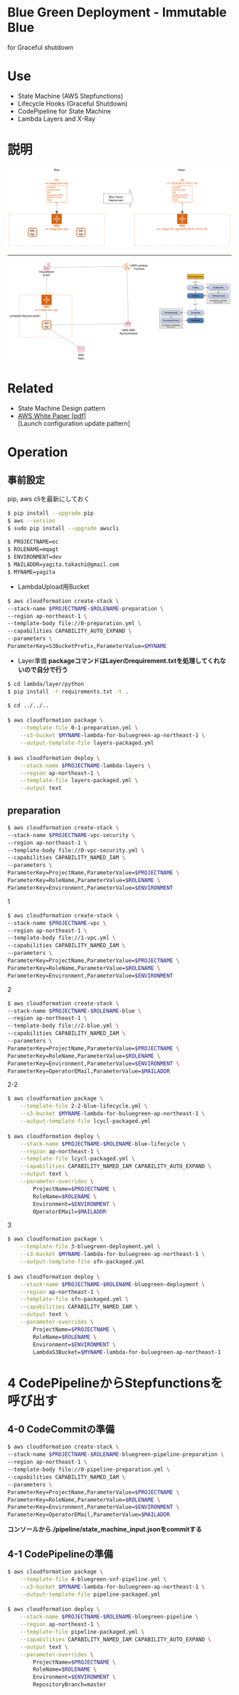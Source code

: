 # Blue Green Deployment - Immutable Blue
for Graceful shutdown  

# Use  

- State Machine (AWS Stepfunctions)  
- Lifecycle Hooks (Graceful Shutdown)  
- CodePipeline for State Machine  
- Lambda Layers and X-Ray

# 説明
![](./images/BlueGreen.gif)  

---

![](./images/LifeCycleHook.gif)  

# Related

- State Machine Design pattern  
- [AWS White Paper [pdf]](https://d1.awsstatic.com/whitepapers/AWS_Blue_Green_Deployments.pdf)  
[Launch configuration update pattern]  

# Operation

##  事前設定

pip, aws cliを最新にしておく
```bash
$ pip install --upgrade pip
$ aws --version
$ sudo pip install --upgrade awscli
```

```bash
$ PROJECTNAME=ec
$ ROLENAME=mqagt
$ ENVIRONMENT=dev
$ MAILADDR=yagita.takashi@gmail.com
$ MYNAME=yagita
```

- LambdaUpload用Bucket  
```bash
$ aws cloudformation create-stack \
--stack-name $PROJECTNAME-$ROLENAME-preparation \
--region ap-northeast-1 \
--template-body file://0-preparation.yml \
--capabilities CAPABILITY_AUTO_EXPAND \
--parameters \
ParameterKey=S3BucketPrefix,ParameterValue=$MYNAME
```

- Layer準備
__packageコマンドはLayerのrequirement.txtを処理してくれないので自分で行う__  
```bash
$ cd lambda/layer/python
$ pip install -r requirements.txt -t .
```

```bash
$ cd ../../..

$ aws cloudformation package \
    --template-file 0-1-preparation.yml \
    --s3-bucket $MYNAME-lambda-for-buluegreen-ap-northeast-1 \
    --output-template-file layers-packaged.yml

$ aws cloudformation deploy \
    --stack-name $PROJECTNAME-lambda-layers \
    --region ap-northeast-1 \
    --template-file layers-packaged.yml \
    --output text
```

##  preparation

```bash
$ aws cloudformation create-stack \
--stack-name $PROJECTNAME-vpc-security \
--region ap-northeast-1 \
--template-body file://0-vpc-security.yml \
--capabilities CAPABILITY_NAMED_IAM \
--parameters \
ParameterKey=ProjectName,ParameterValue=$PROJECTNAME \
ParameterKey=RoleName,ParameterValue=$ROLENAME \
ParameterKey=Environment,ParameterValue=$ENVIRONMENT
```

1  
```bash
$ aws cloudformation create-stack \
--stack-name $PROJECTNAME-vpc \
--region ap-northeast-1 \
--template-body file://1-vpc.yml \
--capabilities CAPABILITY_NAMED_IAM \
--parameters \
ParameterKey=ProjectName,ParameterValue=$PROJECTNAME \
ParameterKey=RoleName,ParameterValue=$ROLENAME \
ParameterKey=Environment,ParameterValue=$ENVIRONMENT

```

2
```bash
$ aws cloudformation create-stack \
--stack-name $PROJECTNAME-$ROLENAME-blue \
--region ap-northeast-1 \
--template-body file://2-blue.yml \
--capabilities CAPABILITY_NAMED_IAM \
--parameters \
ParameterKey=ProjectName,ParameterValue=$PROJECTNAME \
ParameterKey=RoleName,ParameterValue=$ROLENAME \
ParameterKey=Environment,ParameterValue=$ENVIRONMENT \
ParameterKey=OperatorEMail,ParameterValue=$MAILADDR

```

2-2
```bash
$ aws cloudformation package \
    --template-file 2-2-blue-lifecycle.yml \
    --s3-bucket $MYNAME-lambda-for-buluegreen-ap-northeast-1 \
    --output-template-file lcycl-packaged.yml

$ aws cloudformation deploy \
    --stack-name $PROJECTNAME-$ROLENAME-blue-lifecycle \
    --region ap-northeast-1 \
    --template-file lcycl-packaged.yml \
    --capabilities CAPABILITY_NAMED_IAM CAPABILITY_AUTO_EXPAND \
    --output text \
    --parameter-overrides \
        ProjectName=$PROJECTNAME \
        RoleName=$ROLENAME \
        Environment=$ENVIRONMENT \
        OperatorEMail=$MAILADDR
```

3
```bash
$ aws cloudformation package \
    --template-file 3-bluegreen-deployment.yml \
    --s3-bucket $MYNAME-lambda-for-buluegreen-ap-northeast-1 \
    --output-template-file sfn-packaged.yml

$ aws cloudformation deploy \
    --stack-name $PROJECTNAME-$ROLENAME-bluegreen-deployment \
    --region ap-northeast-1 \
    --template-file sfn-packaged.yml \
    --capabilities CAPABILITY_NAMED_IAM \
    --output text \
    --parameter-overrides \
        ProjectName=$PROJECTNAME \
        RoleName=$ROLENAME \
        Environment=$ENVIRONMENT \
        LambdaS3Bucket=$MYNAME-lambda-for-buluegreen-ap-northeast-1
```

# 4 CodePipelineからStepfunctionsを呼び出す

## 4-0 CodeCommitの準備
```bash
$ aws cloudformation create-stack \
--stack-name $PROJECTNAME-$ROLENAME-bluegreen-pipeline-preparation \
--region ap-northeast-1 \
--template-body file://0-pipeline-preparation.yml \
--capabilities CAPABILITY_NAMED_IAM \
--parameters \
ParameterKey=ProjectName,ParameterValue=$PROJECTNAME \
ParameterKey=RoleName,ParameterValue=$ROLENAME \
ParameterKey=Environment,ParameterValue=$ENVIRONMENT \
ParameterKey=OperatorEMail,ParameterValue=$MAILADDR
```

__コンソールから./pipeline/state_machine_input.jsonをcommitする__

## 4-1 CodePipelineの準備
```bash
$ aws cloudformation package \
    --template-file 4-bluegreen-snf-pipeline.yml \
    --s3-bucket $MYNAME-lambda-for-buluegreen-ap-northeast-1 \
    --output-template-file pipeline-packaged.yml

$ aws cloudformation deploy \
    --stack-name $PROJECTNAME-$ROLENAME-bluegreen-pipeline \
    --region ap-northeast-1 \
    --template-file pipeline-packaged.yml \
    --capabilities CAPABILITY_NAMED_IAM CAPABILITY_AUTO_EXPAND \
    --output text \
    --parameter-overrides \
        ProjectName=$PROJECTNAME \
        RoleName=$ROLENAME \
        Environment=$ENVIRONMENT \
        RepositoryBranch=master

```


